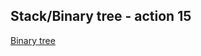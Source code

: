 ## Stack/Binary tree - action 15 

[Binary tree](https://www.cnblogs.com/chengxiao/p/6129630.html)


